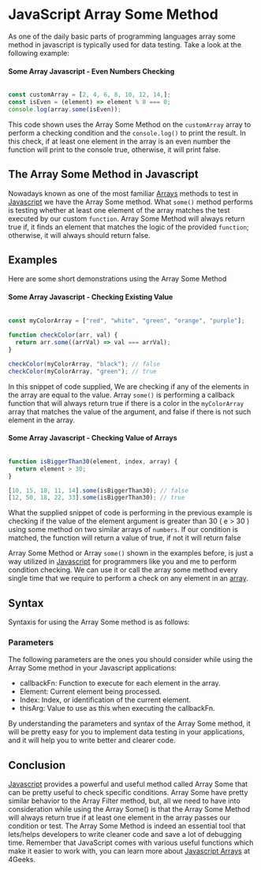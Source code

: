 # JavaScript Array Some Method

As one of the daily basic parts of programming languages array some method in javascript is typically used for data testing. Take a look at the following example: 

#### Some Array Javascript - Even Numbers Checking

```js

const customArray = [2, 4, 6, 8, 10, 12, 14,];
const isEven = (element) => element % 8 === 0;
console.log(array.some(isEven));

```


This code shown uses the Array Some Method on the `customArray` array to perform a checking condition and the `console.log()` to print the result. In this check, if at least one element in the array is an even number the function will print to the console true, otherwise, it will print false. 


## The Array Some Method in Javascript

Nowadays known as one of the most familiar [Arrays](https://4geeks.com/lesson/what-is-an-array-define-array) methods to test in [Javascript](https://4geeks.com/lesson/what-is-javascript-learn-to-code-in-javascript) we have the Array Some method. What `some()` method performs is testing whether at least one element of the array matches the test executed by our custom `function`. Array Some Method will always return true if, it finds an element that matches the logic of the provided `function`; otherwise, it will always should return false.

## Examples
Here are some short demonstrations using the Array Some Method


#### Some Array Javascript - Checking Existing Value


```js

const myColorArray = ["red", "white", "green", "orange", "purple"];
 
function checkColor(arr, val) {
  return arr.some((arrVal) => val === arrVal);
}

checkColor(myColorArray, "black"); // false
checkColor(myColorArray, "green"); // true

```

In this snippet of code supplied, We are checking if any of the elements in the array are equal to the value. Array `some()` is performing a callback function that will always return true if there is a color in the `myColorArray` array that matches the value of the argument, and false if there is not such element in the array. 


#### Some Array Javascript - Checking Value of Arrays

```js

function isBiggerThan30(element, index, array) {
  return element > 30;
}

[10, 15, 18, 11, 14].some(isBiggerThan30); // false
[12, 50, 18, 22, 33].some(isBiggerThan30); // true

```


What the supplied snippet of code is performing in the previous example is checking if the value of the element argument is greater than 30 ( e > 30 ) using some method on two similar arrays of `numbers`.  If our condition is matched, the function will return a value of true, if not it will return false

Array Some Method or Array `some()` shown in the examples before, is just a way utilized in [Javascript](https://4geeks.com/lesson/what-is-javascript-learn-to-code-in-javascript) for programmers like you and me to perform condition checking. We can use it or call the array some method every single time that we require to perform a check on any element in an [array](https://4geeks.com/lesson/what-is-an-array-define-array). 


## Syntax
Syntaxis for using the Array Some method is as follows:

### Parameters

The following parameters are the ones you should consider while using the Array Some method in your Javascript applications:

- callbackFn: Function to execute for each element in the array.
- Element: Current element being processed.
- Index: Index, or identification of the current element.
- thisArg: Value to use as this when executing the callbackFn.

By understanding the parameters and syntax of the Array Some method, it will be pretty easy for you to implement data testing in your applications, and it will help you to write better and clearer code. 


## Conclusion

[Javascript](https://4geeks.com/lesson/what-is-javascript-learn-to-code-in-javascript) provides a powerful and useful method called Array Some that can be pretty useful to check specific conditions. Array Some have pretty similar behavior to the Array Filter method, but, all we need to have into consideration while using the Array Some() is that the Array Some Method will always return true if at least one element in the array passes our condition or test. The Array Some Method is indeed an essential tool that lets/helps developers to write cleaner code and save a lot of debugging time. Remember that JavaScript comes with various useful functions which make it easier to work with, you can learn more about [Javascript Arrays](https://4geeks.com/lesson/what-is-an-array-define-array) at 4Geeks.
